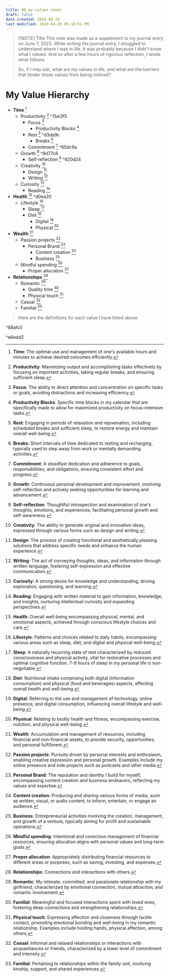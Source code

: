 ```yaml
---
title: 00_my-values-sheet
draft: false
date created: 2024-04-29
last modified: 2024-04-29 05:18:51 PM
---
```



> [!NOTE] Title
> This note was made as a supplement to my journal entry on June 7, 2023. While writing the journal entry, I struggled to understand where I was in life. It was probably because I didn't know what I valued. And so after a few hours of rigorous reflection, I wrote what follows.


> So, if I may ask, what are my values in life, and what are the barriers that hinder those values from being noticed?


# My Value Hierarchy
- **Time** [^1]
	- Productivity [^2] ^7be3f5
		- Focus [^3]
			- Productivity Blocks [^4]
		- Rest [^5] ^d3da9c
			- Breaks [^6]
		- Commitment [^7] ^65dc9a
	- Growth [^8] ^9d77c8
		- Self-reflection [^9] ^920d24
	- Creativity [^10]
		- Design [^11]
		- Writing [^12]
	- Curiosity [^13]
		- Reading [^14]
- **Health** [^15] ^d0ea20
	- Lifestyle [^16] 
		- Sleep [^17]
		- Diet [^18]
			- Digital [^19]
			- Physical [^20]
- **Wealth** [^21]
	- Passion projects [^22]
		- Personal Brand [^23]
			- Content creation [^24]
			- Business [^25]
	- Mindful spending [^26]
		- Proper allocation [^27]
- **Relationships** [^28]
	- Romantic [^29]
		- Quality time [^30]
		- Physical touch [^31]
	- Casual [^32]
	- Familial [^33]

>Here are the definitions for each value I have listed above.

[^1]: **Time**: The optimal use and management of one's available hours and minutes to achieve desired outcomes efficiently.

[^2]: **Productivity**: Maximizing output and accomplishing tasks effectively by focusing on important activities, taking regular breaks, and ensuring sufficient sleep.

[^3]: **Focus**: The ability to direct attention and concentration on specific tasks or goals, avoiding distractions and increasing efficiency.

[^4]: **Productivity Blocks**: Specific time blocks in my calendar that are specifically made to allow for maximized productivity on focus-intensive tasks.

[^5]: **Rest**: Engaging in periods of relaxation and rejuvenation, including scheduled breaks and sufficient sleep, to restore energy and maintain overall well-being.

[^6]: **Breaks**: Short intervals of time dedicated to resting and recharging, typically used to step away from work or mentally demanding activities.

[^7]: **Commitment**: A steadfast dedication and adherence to goals, responsibilities, and obligations, ensuring consistent effort and progress.

^68afc5

[^8]: **Growth**: Continuous personal development and improvement, involving self-reflection and actively seeking opportunities for learning and advancement.

[^9]: **Self-reflection**: Thoughtful introspection and examination of one's thoughts, emotions, and experiences, facilitating personal growth and self-awareness.

^e6edd2

[^10]: **Creativity**: The ability to generate original and innovative ideas, expressed through various forms such as design and writing.

[^11]: **Design**: The process of creating functional and aesthetically pleasing solutions that address specific needs and enhance the human experience.

[^12]: **Writing**: The act of conveying thoughts, ideas, and information through written language, fostering self-expression and effective communication.

[^13]: **Curiosity**: A strong desire for knowledge and understanding, driving exploration, questioning, and learning.

[^14]: **Reading**: Engaging with written material to gain information, knowledge, and insights, nurturing intellectual curiosity and expanding perspectives.

[^15]: **Health**: Overall well-being encompassing physical, mental, and emotional aspects, achieved through conscious lifestyle choices and care.

[^16]: **Lifestyle**: Patterns and choices related to daily habits, encompassing various areas such as sleep, diet, and digital and physical well-being.

[^17]: **Sleep**: A naturally recurring state of rest characterized by reduced consciousness and physical activity, vital for restorative processes and optimal cognitive function. 7-9 hours of sleep in my personal life is non-negotiable.

[^18]: **Diet**: Nutritional intake comprising both digital (information consumption) and physical (food and beverages) aspects, affecting overall health and well-being.

[^19]: **Digital**: Referring to the use and management of technology, online presence, and digital consumption, influencing overall lifestyle and well-being.

[^20]: **Physical**: Relating to bodily health and fitness, encompassing exercise, nutrition, and physical well-being.

[^21]: **Wealth**: Accumulation and management of resources, including financial and non-financial assets, to provide security, opportunities, and personal fulfillment.

[^22]: **Passion projects**: Pursuits driven by personal interests and enthusiasm, enabling creative expression and personal growth. Examples include my online presence and side projects such as podcasts and other media.

[^23]: **Personal Brand**: The reputation and identity I build for myself, encompassing content creation and business endeavors, reflecting my values and expertise.

[^24]: **Content creation**: Producing and sharing various forms of media, such as written, visual, or audio content, to inform, entertain, or engage an audience.

[^25]:  **Business**: Entrepreneurial activities involving the creation, management, and growth of a venture, typically aiming for profit and sustainable operations.

[^26]: **Mindful spending**: Intentional and conscious management of financial resources, ensuring allocation aligns with personal values and long-term goals.

[^27]: **Proper allocation**: Appropriately distributing financial resources to different areas or purposes, such as saving, investing, and expenses.

[^28]: **Relationships**: Connections and interactions with others.

[^29]: **Romantic**: My intimate, committed, and passionate relationship with my girlfriend, characterized by emotional connection, mutual attraction, and romantic involvement.

[^30]: **Familial**: Meaningful and focused interactions spent with loved ones, fostering deep connections and strengthening relationships.

[^31]: **Physical touch**: Expressing affection and closeness through tactile contact, promoting emotional bonding and well-being in my romantic relationship. Examples include holding hands, physical affection, among others.

[^32]: **Casual**: Informal and relaxed relationships or interactions with acquaintances or friends, characterized by a lower level of commitment and intensity.

[^33]: **Familial**: Pertaining to relationships within the family unit, involving kinship, support, and shared experiences.